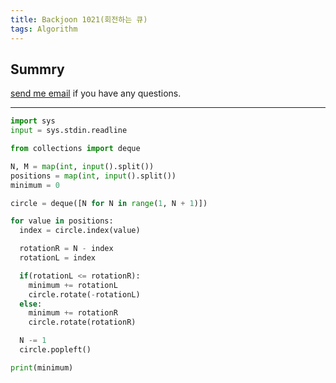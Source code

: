 ```yaml
---
title: Backjoon 1021(회전하는 큐)
tags: Algorithm
---
```


## Summry

[send me email](mailto:jewel7492@gmail.com) if you have any questions.

<!--more-->

---

```python
import sys
input = sys.stdin.readline

from collections import deque

N, M = map(int, input().split())
positions = map(int, input().split())
minimum = 0

circle = deque([N for N in range(1, N + 1)])

for value in positions:
  index = circle.index(value)

  rotationR = N - index
  rotationL = index

  if(rotationL <= rotationR):
    minimum += rotationL
    circle.rotate(-rotationL)
  else:
    minimum += rotationR
    circle.rotate(rotationR)

  N -= 1
  circle.popleft()

print(minimum)
```
